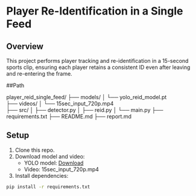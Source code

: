 # Player Re-Identification in a Single Feed

## Overview
This project performs player tracking and re-identification in a 15-second sports clip, ensuring each player retains a consistent ID even after leaving and re-entering the frame.

##Path

player_reid_single_feed/
├── models/
│   └── yolo_reid_model.pt         
├── videos/
│   └── 15sec_input_720p.mp4    
├── src/
│   ├── detector.py
│   ├── reid.py
│   └── main.py
├── requirements.txt
├── README.md
├── report.md

## Setup

1. Clone this repo.
2. Download model and video:
   - YOLO model: [Download](https://drive.google.com/file/d/1-5fOSHO_SB9UXYP_enOoZNAM_ScrePVcMD/view)
   - Video: 15sec_input_720p.mp4
3. Install dependencies:

```bash
pip install -r requirements.txt

